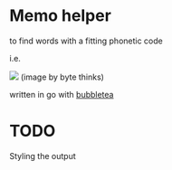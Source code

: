 # Memo helper


to find words with a fitting phonetic code

i.e.

![](https://media.discordapp.net/attachments/338374835644399616/1113116378929573888/grafik.png?width=1486&height=934)
(image by byte thinks)

written in go with [bubbletea](https://github.com/charmbracelet/bubbletea)


# TODO

Styling the output
